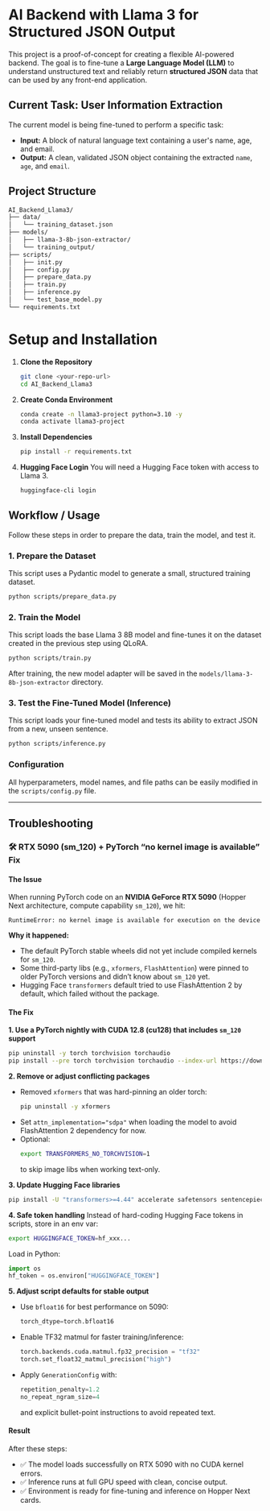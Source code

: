 # AI Backend with Llama 3 for Structured JSON Output

This project is a proof-of-concept for creating a flexible AI-powered backend. The goal is to fine-tune a **Large Language Model (LLM)** to understand unstructured text and reliably return **structured JSON** data that can be used by any front-end application.

## Current Task: User Information Extraction

The current model is being fine-tuned to perform a specific task:
-   **Input:** A block of natural language text containing a user's name, age, and email.
-   **Output:** A clean, validated JSON object containing the extracted `name`, `age`, and `email`.

## Project Structure

```bash
AI_Backend_Llama3/
├── data/
│   └── training_dataset.json
├── models/
│   ├── llama-3-8b-json-extractor/
│   └── training_output/
├── scripts/
│   ├── init.py
│   ├── config.py
│   ├── prepare_data.py
│   ├── train.py
│   ├── inference.py
│   └── test_base_model.py
└── requirements.txt
```

# Setup and Installation

1.  **Clone the Repository**
    ```bash
    git clone <your-repo-url>
    cd AI_Backend_Llama3
    ```

2.  **Create Conda Environment**
    ```bash
    conda create -n llama3-project python=3.10 -y
    conda activate llama3-project
    ```

3.  **Install Dependencies**
    ```bash
    pip install -r requirements.txt
    ```

4.  **Hugging Face Login**
    You will need a Hugging Face token with access to Llama 3.
    ```bash
    huggingface-cli login
    ```

## Workflow / Usage

Follow these steps in order to prepare the data, train the model, and test it.

### 1. Prepare the Dataset
This script uses a Pydantic model to generate a small, structured training dataset.
```bash
python scripts/prepare_data.py
```

### 2. Train the Model
This script loads the base Llama 3 8B model and fine-tunes it on the dataset created in the previous step using QLoRA.

```bash
python scripts/train.py
```

After training, the new model adapter will be saved in the `models/llama-3-8b-json-extractor` directory.

### 3. Test the Fine-Tuned Model (Inference)
This script loads your fine-tuned model and tests its ability to extract JSON from a new, unseen sentence.

```bash
python scripts/inference.py
```

### Configuration
All hyperparameters, model names, and file paths can be easily modified in the `scripts/config.py` file.

---

## Troubleshooting

### 🛠 RTX 5090 (sm_120) + PyTorch “no kernel image is available” Fix

#### The Issue
When running PyTorch code on an **NVIDIA GeForce RTX 5090** (Hopper Next architecture, compute capability `sm_120`), we hit:

```
RuntimeError: no kernel image is available for execution on the device
```

**Why it happened:**
- The default PyTorch stable wheels did not yet include compiled kernels for `sm_120`.
- Some third-party libs (e.g., `xformers`, `FlashAttention`) were pinned to older PyTorch versions and didn’t know about `sm_120` yet.
- Hugging Face `transformers` default tried to use FlashAttention 2 by default, which failed without the package.

#### The Fix

**1. Use a PyTorch nightly with CUDA 12.8 (cu128) that includes `sm_120` support**
```bash
pip uninstall -y torch torchvision torchaudio
pip install --pre torch torchvision torchaudio --index-url https://download.pytorch.org/whl/nightly/cu128
```

**2. Remove or adjust conflicting packages**
- Removed `xformers` that was hard-pinning an older torch:
  ```bash
  pip uninstall -y xformers
  ```
- Set `attn_implementation="sdpa"` when loading the model to avoid FlashAttention 2 dependency for now.
- Optional: 
  ```bash
  export TRANSFORMERS_NO_TORCHVISION=1
  ```
  to skip image libs when working text-only.

**3. Update Hugging Face libraries**
```bash
pip install -U "transformers>=4.44" accelerate safetensors sentencepiece
```

**4. Safe token handling**
Instead of hard-coding Hugging Face tokens in scripts, store in an env var:
```bash
export HUGGINGFACE_TOKEN=hf_xxx...
```
Load in Python:
```python
import os
hf_token = os.environ["HUGGINGFACE_TOKEN"]
```

**5. Adjust script defaults for stable output**
- Use `bfloat16` for best performance on 5090:
  ```python
  torch_dtype=torch.bfloat16
  ```
- Enable TF32 matmul for faster training/inference:
  ```python
  torch.backends.cuda.matmul.fp32_precision = "tf32"
  torch.set_float32_matmul_precision("high")
  ```
- Apply `GenerationConfig` with:
  ```python
  repetition_penalty=1.2
  no_repeat_ngram_size=4
  ```
  and explicit bullet-point instructions to avoid repeated text.

#### Result
After these steps:
- ✅ The model loads successfully on RTX 5090 with no CUDA kernel errors.
- ✅ Inference runs at full GPU speed with clean, concise output.
- ✅ Environment is ready for fine-tuning and inference on Hopper Next cards.
